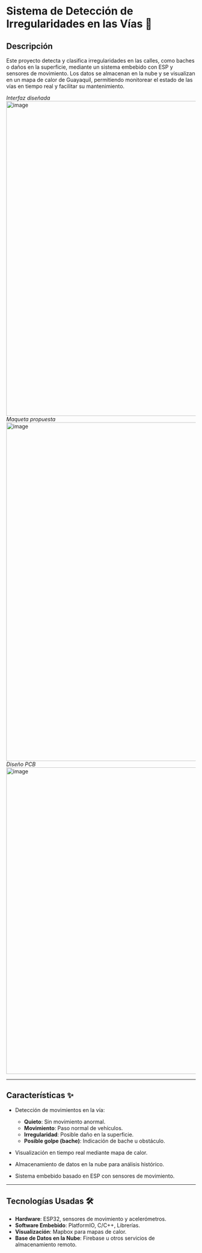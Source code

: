 

# Sistema de Detección de Irregularidades en las Vías 🚦

## Descripción

Este proyecto detecta y clasifica irregularidades en las calles, como baches o daños en la superficie, mediante un sistema embebido con ESP y sensores de movimiento. Los datos se almacenan en la nube y se visualizan en un mapa de calor de Guayaquil, permitiendo monitorear el estado de las vías en tiempo real y facilitar su mantenimiento.

*Interfaz diseñada*
<img width="1600" height="836" alt="image" src="https://github.com/user-attachments/assets/4abac9a0-946b-44d1-94af-68e649d6e6f6" />
*Maqueta propuesta*
<img width="1599" height="899" alt="image" src="https://github.com/user-attachments/assets/5af3be66-1148-4c43-8d92-b1e02131be85" />
*Diseño PCB*
<img width="847" height="814" alt="image" src="https://github.com/user-attachments/assets/0164177b-8a17-495f-8887-8d227b827e98" />



---

## Características ✨

* Detección de movimientos en la vía:

  * **Quieto**: Sin movimiento anormal.
  * **Movimiento**: Paso normal de vehículos.
  * **Irregularidad**: Posible daño en la superficie.
  * **Posible golpe (bache)**: Indicación de bache u obstáculo.
* Visualización en tiempo real mediante mapa de calor.
* Almacenamiento de datos en la nube para análisis histórico.
* Sistema embebido basado en ESP con sensores de movimiento.

---

## Tecnologías Usadas 🛠️

* **Hardware**: ESP32, sensores de movimiento y acelerómetros.
* **Software Embebido**: PlatformIO, C/C++, Librerías.
* **Visualización**: Mapbox para mapas de calor.
* **Base de Datos en la Nube**: Firebase u otros servicios de almacenamiento remoto.



